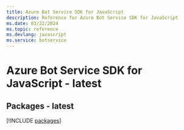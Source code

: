 ```yaml
---
title: Azure Bot Service SDK for JavaScript
description: Reference for Azure Bot Service SDK for JavaScript
ms.date: 03/22/2024
ms.topic: reference
ms.devlang: javascript
ms.service: botservice
---
```

# Azure Bot Service SDK for JavaScript - latest
## Packages - latest
[!INCLUDE [packages](bot-service-index.md)]